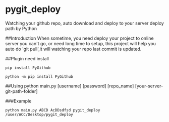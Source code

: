 # pygit_deploy
Watching your github repo, auto download and deploy to your server deploy path by Python

##Introduction
When sometime, you need deploy your project to online server you can't go, or need long time to setup, this project will help you auto do 'git pull',it will watching your repo last commit is updated.

##Plugin need install
```
pip install PyGithub
```
```
python -m pip install PyGithub
```

##Using
python main.py [username] [password] [repo_name] [your-server-git-path-folder]

###Example
```
python main.py ABCD AcDDsdfsd pygit_deploy /user/ACC/Desktop/pygit_deploy
```
